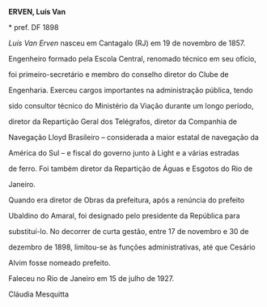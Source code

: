 **ERVEN, Luís Van**



\* pref. DF 1898



*Luís Van Erven* nasceu em Cantagalo (RJ) em 19 de novembro de 1857.



Engenheiro formado pela Escola Central, renomado técnico em seu ofício,

foi primeiro-secretário e membro do conselho diretor do Clube de

Engenharia. Exerceu cargos importantes na administração pública, tendo

sido consultor técnico do Ministério da Viação durante um longo período,

diretor da Repartição Geral dos Telégrafos, diretor da Companhia de

Navegação Lloyd Brasileiro – considerada a maior estatal de navegação da

América do Sul – e fiscal do governo junto à Light e a várias estradas

de ferro. Foi também diretor da Repartição de Águas e Esgotos do Rio de

Janeiro.



Quando era diretor de Obras da prefeitura, após a renúncia do prefeito

Ubaldino do Amaral, foi designado pelo presidente da República para

substituí-lo. No decorrer de curta gestão, entre 17 de novembro e 30 de

dezembro de 1898, limitou-se às funções administrativas, até que Cesário

Alvim fosse nomeado prefeito.



Faleceu no Rio de Janeiro em 15 de julho de 1927.



Cláudia Mesquitta



